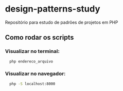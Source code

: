 # design-patterns-study
<p>Repositório para estudo de padrões de projetos em PHP</p>

## Como rodar os scripts
### Visualizar no terminal: 
```bash
  php endereco_arquivo
```

### Visualizar no navegador:
```bash
  php -S localhost:8000
```
